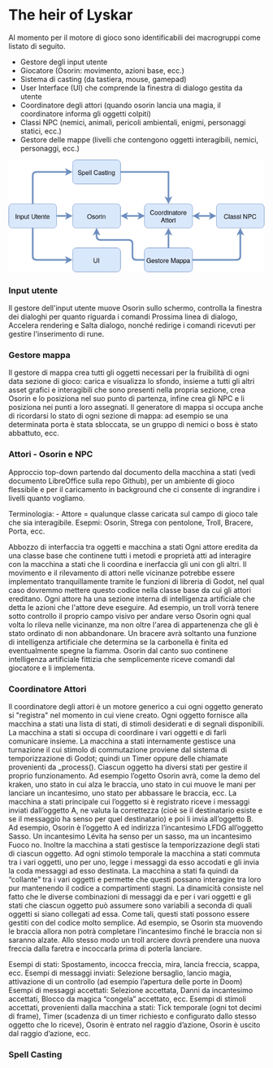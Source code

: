 # The heir of Lyskar

Al momento per il motore di gioco sono identificabili dei macrogruppi come listato di seguito.
- Gestore degli input utente
- Giocatore (Osorin: movimento, azioni base, ecc.)
- Sistema di casting (da tastiera, mouse, gamepad)
- User Interface (UI) che comprende la finestra di dialogo gestita da utente
- Coordinatore degli attori (quando osorin lancia una magia, il coordinatore informa gli oggetti colpiti)
- Classi NPC (nemici, animali, pericoli ambientali, enigmi, personaggi statici, ecc.)
- Gestore delle mappe (livelli che contengono oggetti interagibili, nemici, personaggi, ecc.)

<img src="LyskarEngineDiagram.png" alt="Diagramma dell'architettura"/>

### Input utente
Il gestore dell'input utente muove Osorin sullo schermo, controlla la finestra dei dialoghi 
per quanto riguarda i comandi Prossima linea di dialogo, Accelera rendering e Salta dialogo, nonché redirige i comandi ricevuti per gestire l'inserimento di rune.

### Gestore mappa
Il gestore di mappa crea tutti gli oggetti necessari per la fruibilità di ogni data sezione di gioco: carica e visualizza lo sfondo, insieme a tutti gli altri asset grafici e interagibili che sono presenti nella propria sezione, crea Osorin e lo posiziona nel suo punto di partenza, infine crea 
gli NPC e li posiziona nei punti a loro assegnati. Il generatore di mappa si occupa anche di ricordarsi lo stato di ogni sezione di mappa: ad esempio se una determinata porta è stata sbloccata, se un gruppo di nemici o boss è stato abbattuto, ecc.

### Attori - Osorin e NPC
Approccio top-down partendo dal documento della macchina a stati (vedi documento LibreOffice sulla repo Github), per un ambiente di gioco flessibile e per il caricamento in background che ci consente di ingrandire i livelli quanto vogliamo.

Terminologia:
    - Attore = qualunque classe caricata sul campo di gioco tale che sia interagibile. Esepmi: Osorin, Strega con pentolone, Troll, Bracere, Porta, ecc.
    
Abbozzo di interfaccia tra oggetti e macchina a stati
Ogni attore eredita da una classe base che continene tutti i metodi e proprietà atti ad interagire con la macchina a stati che li coordina e inerfaccia gli uni con gli altri.
Il movimento e il rilevamento di attori nelle vicinanze potrebbe essere implementato tranquillamente tramite le funzioni di libreria di Godot, nel qual caso dovremmo mettere questo codice nella classe base da cui gli attori ereditano.
Ogni attore ha una sezione interna di intelligenza artificiale che detta le azioni che l'attore deve eseguire. Ad esempio, un troll vorrà tenere sotto controllo il proprio campo visivo per andare verso Osorin ogni qual volta lo rileva nelle vicinanze, ma non oltre l'area di appartenenza che gli è stato ordinato di non abbandonare. Un bracere avrà soltanto una funzione di intelligenza artificiale che determina se la carbonella è finita ed eventualmente spegne la fiamma.
Osorin dal canto suo continene intelligenza artificiale fittizia che semplicemente riceve comandi dal giocatore e li implementa.

### Coordinatore Attori
Il coordinatore degli attori è un motore generico a cui ogni oggetto generato si "registra" nel momento in cui viene creato. 
Ogni oggetto fornisce alla macchina a stati una lista di stati, di stimoli desiderati e di
segnali disponibili. La macchina a stati si occupa di coordinare i vari oggetti e di farli comunicare
insieme. La macchina a stati internamente gestisce una turnazione il cui stimolo di commutazione
proviene dal sistema di temporizzazione di Godot; quindi un Timer oppure delle chiamate provenienti
da _process().
Ciascun oggetto ha diversi stati per gestire il proprio funzionamento. Ad esempio l’ogetto Osorin avrà,
come la demo del kraken, uno stato in cui alza le braccia, uno stato in cui muove le mani per lanciare
un incantesimo, uno stato per abbassare le braccia, ecc.
La macchina a stati principale cui l’oggetto si è registrato riceve i messaggi inviati dall’oggetto A, ne valuta la correttezza (cioè se il destinatario esiste e se il messaggio ha senso per quel destinatario) e poi li invia all’oggetto B. Ad esempio, Osorin è l’oggetto A ed indirizza l’incantesimo LFDG all’oggetto
Sasso. Un incantesimo Lévita ha senso per un sasso, ma un incantesimo Fuoco no. Inoltre la macchina
a stati gestisce la temporizzazione degli stati di ciascun oggetto.
Ad ogni stimolo temporale la macchina a stati commuta tra i vari oggetti, uno per uno, legge i messaggi
da esso accodati e gli invia la coda messaggi ad esso destinata. La macchina a stati fa quindi da
“collante” tra i vari oggetti e permette che questi possano interagire tra loro pur mantenendo il codice a
compartimenti stagni. La dinamicità consiste nel fatto che le diverse combinazioni di messaggi da e per
i vari oggetti e gli stati che ciascun oggetto può assumere sono variabili a seconda di quali oggetti si
siano collegati ad essa. Come tali, questi stati possono essere gestiti con del codice molto semplice. Ad
esempio, se Osorin sta muovendo le braccia allora non potrà completare l’incantesimo finché le braccia
non si saranno alzate. Allo stesso modo un troll arciere dovrà prendere una nuova freccia dalla faretra e
incoccarla prima di poterla lanciare.

Esempi di stati:
Spostamento, incocca freccia, mira, lancia freccia, scappa, ecc.
Esempi di messaggi inviati:
Selezione bersaglio, lancio magia, attivazione di un controllo (ad esempio l’apertura delle porte in
Doom)
Esempi di messaggi accettati:
Selezione accettata, Danni da incantesimo accettati, Blocco da magica “congela” accettato, ecc.
Esempi di stimoli accettati, provenienti dalla macchina a stati:
Tick temporale (ogni tot decimi di frame), Timer (scadenza di un timer richiesto e configurato dallo
stesso oggetto che lo riceve), Osorin è entrato nel raggio d’azione, Osorin è uscito dal raggio d’azione,
ecc.

### Spell Casting